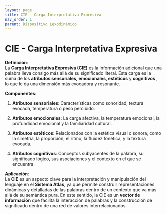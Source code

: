 ```yaml
---
layout: page
title: CIE - Carga Interpretativa Expresiva
nav_order: 1
parent: Dispositivo Lexodinámico
---
```

# CIE - Carga Interpretativa Expresiva 

**Definición**:  
La **Carga Interpretativa Expresiva (CIE)** es la  información adicional que una palabra lleva consigo más allá de su significado literal. Esta carga es la suma de los **atributos sensoriales, emocionales, estéticos** y **cognitivos** , lo que le da una dimensión más evocadora y resonante.

**Componentes**:

1. **Atributos sensoriales**: Características como sonoridad, textura evocada, temperatura o peso percibido.
    
2. **Atributos emocionales**: La carga afectiva, la temperatura emocional, la profundidad emocional y la familiaridad cultural.
    
3. **Atributos estéticos**: Relacionados con la estética visual o sonora, como la simetría, la proporción, el ritmo, la fluidez fonética, y la textura evocada.
    
4. **Atributos cognitivos**: Conceptos subyacentes de la palabra, su significado lógico, sus asociaciones y el contexto en el que se encuentra.
    

**Aplicación**:  
La **CIE** es un aspecto clave para la interpretación y manipulación del lenguaje en el **Sistema Atlas**, ya que permite construir representaciones  dinámicas y detalladas de las palabras dentro de un contexto que va más allá de su semántica pura. En este sentido, la CIE es un **vector de información** que facilita la interacción de palabras y la construcción de significado dentro de una red de valores interrelacionados.